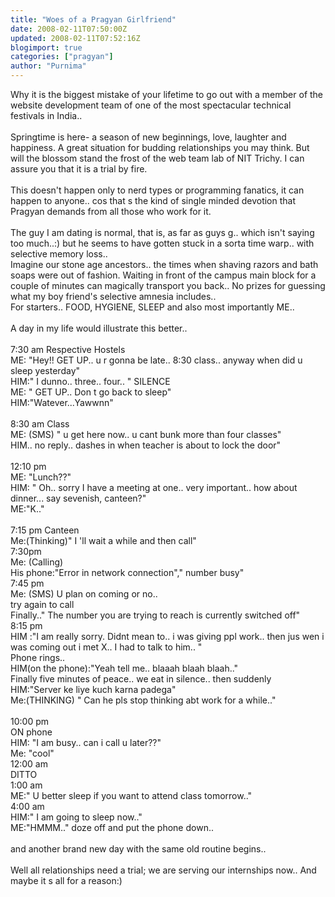```yaml
---
title: "Woes of a Pragyan Girlfriend"
date: 2008-02-11T07:50:00Z
updated: 2008-02-11T07:52:16Z
blogimport: true 
categories: ["pragyan"]
author: "Purnima"
---
```


Why it is the biggest mistake of your lifetime to go out with a member of the website development team of one of the most spectacular technical festivals in India..<br /><br />Springtime is here- a season of new beginnings, love, laughter and happiness. A great situation for budding relationships you may think. But will the blossom stand the frost of the web team lab of NIT Trichy. I can assure you that it is a trial by fire.<br /><br />This doesn't happen only to nerd types or programming fanatics, it can happen to anyone.. cos that s the kind of single minded devotion that Pragyan demands from all those who work for it.<br /><br />The guy I am dating is normal, that is, as far as guys g.. which isn't saying too much..:) but he seems to have gotten stuck in a sorta time warp.. with selective memory loss..<br />Imagine our stone age ancestors.. the times when shaving razors and bath soaps were out of fashion. Waiting in front of the campus main block for a couple of minutes can magically transport you back.. No prizes for guessing what my boy friend's selective amnesia includes..<br />For starters.. FOOD, HYGIENE, SLEEP and also  most importantly ME..<br /><br />A day in my life would illustrate this better..<br /><br />7:30 am Respective Hostels<br />ME: "Hey!! GET UP.. u r gonna be late.. 8:30 class.. anyway when did u sleep yesterday"<br />HIM:" I dunno.. three.. four.. " SILENCE<br />ME: " GET UP.. Don t go back to sleep"<br />HIM:"Watever...Yawwnn"<br /><br />8:30 am Class<br />ME: (SMS) " u get here now.. u cant bunk more than four classes"<br />HIM.. no reply.. dashes in when teacher is about to lock the door"<br /><br />12:10 pm<br />ME: "Lunch??"<br />HIM: " Oh.. sorry I have a meeting at one.. very important.. how about dinner... say sevenish, canteen?"<br />ME:"K.."<br /><br />7:15 pm Canteen<br />Me:(Thinking)" I 'll wait a while and then call"<br />7:30pm<br />Me: (Calling)<br />His phone:"Error in network connection"," number busy"<br />7:45 pm<br />Me: (SMS) U plan on coming or no..<br />try again to call<br />Finally.." The number you are trying to reach is currently switched off"<br />8:15 pm<br />HIM :"I am really sorry. Didnt mean to.. i was giving ppl work.. then jus wen i was coming out i met X.. I had to talk to him.. "<br />Phone rings..<br />HIM(on the phone):"Yeah tell me.. blaaah blaah blaah.."<br />Finally five minutes of peace.. we eat in silence.. then suddenly<br />HIM:"Server ke liye kuch karna padega"<br />Me:(THINKING) " Can he pls stop thinking abt work for a while.."<br /><br />10:00 pm<br />ON phone<br />HIM: "I am busy.. can i call u later??"<br />Me: "cool"<br />12:00 am<br />DITTO<br />1:00 am<br />ME:" U better sleep if you want to attend class tomorrow.."<br />4:00 am<br />HIM:" I am going to sleep now.."<br />ME:"HMMM.." doze off and put the phone down..<br /><br />and another brand new day with the same old routine begins..<br /><br />Well all relationships need a trial; we are serving our internships now.. And maybe it s all for a reason:)
